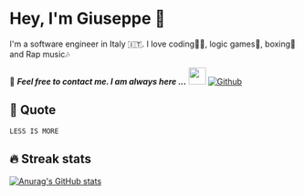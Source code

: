 # Hey, I'm Giuseppe :wave:
I'm a software engineer in  Italy 🇮🇹. I love coding👨‍💻, logic games🧩, boxing🥊 and Rap music🎶

📝 ***Feel free to contact me. I am always here ...*** <img src="https://media.giphy.com/media/WUlplcMpOCEmTGBtBW/giphy.gif" width="30">  [![Github](https://img.shields.io/github/followers/boyseez?label=Follow%20Me&style=social)](https://github.com/boyseez)
<br>

## 🫶 Quote 
 ```
LESS IS MORE 
 ```





## 🔥 Streak stats
[![Anurag's GitHub stats](https://github-readme-stats.vercel.app/api?username=boyseez)](https://github.com/anuraghazra/github-readme-stats)




<!--
[![Top Langs](https://github-readme-stats.vercel.app/api/top-langs/?username=boyseez&layout=compact)](https://github.com/anuraghazra/github-readme-stats)

[![GitHub Streak](http://github-readme-streak-stats.herokuapp.com?user=boyseez&date_format=j%20M%5B%20Y%5D&stroke=DD7C0C&border=DD7C0C)](https://git.io/streak-stats)


## ⚡ Technologies

Here are some ideas to get you started:

- 🔭 I’m currently working on ...
- 🌱 I’m currently learning ...
- 👯 I’m looking to collaborate on ...
- 🤔 I’m looking for help with ...
- 💬 Ask me about ...
- 📫 How to reach me: ...
- 😄 Pronouns: ...
- ⚡ Fun fact: ...
-->
